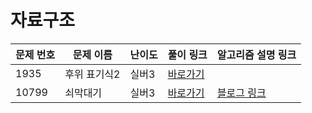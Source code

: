 # 자료구조

문제 번호 | 문제 이름 | 난이도 | 풀이 링크 | 알고리즘 설명 링크
---|---|---|---|---
1935 | 후위 표기식2 | 실버3 | [바로가기](https://github.com/ap3334/baekjoon/blob/main/%EC%9E%90%EB%A3%8C%EA%B5%AC%EC%A1%B0/1935.cpp)
10799 | 쇠막대기 | 실버3 | [바로가기](https://github.com/ap3334/baekjoon/blob/main/%EC%9E%90%EB%A3%8C%EA%B5%AC%EC%A1%B0/10799.cpp) | [블로그 링크](https://velog.io/@ap3334/%EB%B0%B1%EC%A4%80-C-10799.-%EC%87%A0%EB%A7%89%EB%8C%80%EA%B8%B0)
